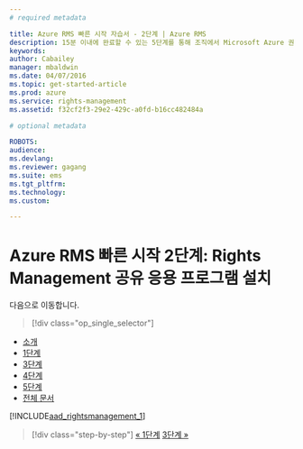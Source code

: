 ```yaml
---
# required metadata

title: Azure RMS 빠른 시작 자습서 - 2단계 | Azure RMS
description: 15분 이내에 완료할 수 있는 5단계를 통해 조직에서 Microsoft Azure 권한 관리 사용을 빠르게 시작하는 방법을 확인할 수 있는 자습서의 두 번째 단계입니다.
keywords:
author: Cabailey
manager: mbaldwin
ms.date: 04/07/2016
ms.topic: get-started-article
ms.prod: azure
ms.service: rights-management
ms.assetid: f32cf2f3-29e2-429c-a0fd-b16cc482484a

# optional metadata

ROBOTS: 
audience:
ms.devlang:
ms.reviewer: gagang
ms.suite: ems
ms.tgt_pltfrm:
ms.technology:
ms.custom:

---
```




# Azure RMS 빠른 시작 2단계: Rights Management 공유 응용 프로그램 설치

다음으로 이동합니다. 
> [!div class="op_single_selector"]
- [소개](rms-quickstart-intro.md)
- [1단계](tutorial-step1.md)
- [3단계](tutorial-step3.md)
- [4단계](tutorial-step4.md)
- [5단계](tutorial-step5.md)
- [전체 문서](rms-quickstart.md)

[!INCLUDE[aad_rightsmanagement_1](../includes/tutorial-step2-include.md)] 

>[!div class="step-by-step"]
[« 1단계](tutorial-step1.md)
[3단계 »](tutorial-step3.md)

<!--HONumber=Apr16_HO3-->


